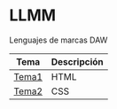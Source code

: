 # LLMM

Lenguajes de marcas DAW

Tema  | Descripción
-----------|--------------
 [Tema1](/Tema1/readme.md)         | HTML
 [Tema2](/Tema2/readme.md)         | CSS 
